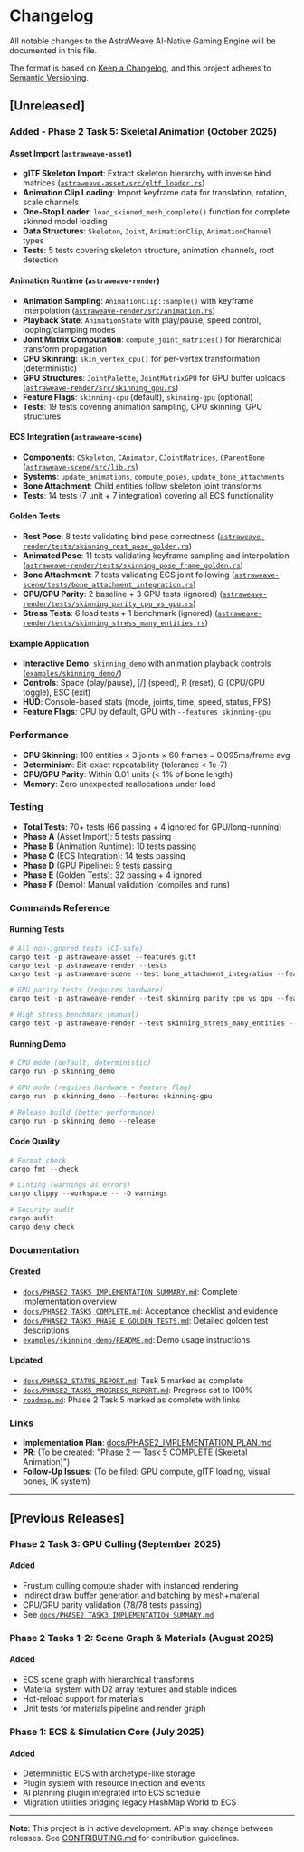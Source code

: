 # Changelog

All notable changes to the AstraWeave AI-Native Gaming Engine will be documented in this file.

The format is based on [Keep a Changelog](https://keepachangelog.com/en/1.0.0/),
and this project adheres to [Semantic Versioning](https://semver.org/spec/v2.0.0.html).

## [Unreleased]

### Added - Phase 2 Task 5: Skeletal Animation (October 2025)

#### Asset Import (`astraweave-asset`)
- **glTF Skeleton Import**: Extract skeleton hierarchy with inverse bind matrices ([`astraweave-asset/src/gltf_loader.rs`](astraweave-asset/src/gltf_loader.rs))
- **Animation Clip Loading**: Import keyframe data for translation, rotation, scale channels
- **One-Stop Loader**: `load_skinned_mesh_complete()` function for complete skinned model loading
- **Data Structures**: `Skeleton`, `Joint`, `AnimationClip`, `AnimationChannel` types
- **Tests**: 5 tests covering skeleton structure, animation channels, root detection

#### Animation Runtime (`astraweave-render`)
- **Animation Sampling**: `AnimationClip::sample()` with keyframe interpolation ([`astraweave-render/src/animation.rs`](astraweave-render/src/animation.rs))
- **Playback State**: `AnimationState` with play/pause, speed control, looping/clamping modes
- **Joint Matrix Computation**: `compute_joint_matrices()` for hierarchical transform propagation
- **CPU Skinning**: `skin_vertex_cpu()` for per-vertex transformation (deterministic)
- **GPU Structures**: `JointPalette`, `JointMatrixGPU` for GPU buffer uploads ([`astraweave-render/src/skinning_gpu.rs`](astraweave-render/src/skinning_gpu.rs))
- **Feature Flags**: `skinning-cpu` (default), `skinning-gpu` (optional)
- **Tests**: 19 tests covering animation sampling, CPU skinning, GPU structures

#### ECS Integration (`astraweave-scene`)
- **Components**: `CSkeleton`, `CAnimator`, `CJointMatrices`, `CParentBone` ([`astraweave-scene/src/lib.rs`](astraweave-scene/src/lib.rs))
- **Systems**: `update_animations`, `compute_poses`, `update_bone_attachments`
- **Bone Attachment**: Child entities follow skeleton joint transforms
- **Tests**: 14 tests (7 unit + 7 integration) covering all ECS functionality

#### Golden Tests
- **Rest Pose**: 8 tests validating bind pose correctness ([`astraweave-render/tests/skinning_rest_pose_golden.rs`](astraweave-render/tests/skinning_rest_pose_golden.rs))
- **Animated Pose**: 11 tests validating keyframe sampling and interpolation ([`astraweave-render/tests/skinning_pose_frame_golden.rs`](astraweave-render/tests/skinning_pose_frame_golden.rs))
- **Bone Attachment**: 7 tests validating ECS joint following ([`astraweave-scene/tests/bone_attachment_integration.rs`](astraweave-scene/tests/bone_attachment_integration.rs))
- **CPU/GPU Parity**: 2 baseline + 3 GPU tests (ignored) ([`astraweave-render/tests/skinning_parity_cpu_vs_gpu.rs`](astraweave-render/tests/skinning_parity_cpu_vs_gpu.rs))
- **Stress Tests**: 6 load tests + 1 benchmark (ignored) ([`astraweave-render/tests/skinning_stress_many_entities.rs`](astraweave-render/tests/skinning_stress_many_entities.rs))

#### Example Application
- **Interactive Demo**: `skinning_demo` with animation playback controls ([`examples/skinning_demo/`](examples/skinning_demo/))
- **Controls**: Space (play/pause), [/] (speed), R (reset), G (CPU/GPU toggle), ESC (exit)
- **HUD**: Console-based stats (mode, joints, time, speed, status, FPS)
- **Feature Flags**: CPU by default, GPU with `--features skinning-gpu`

### Performance

- **CPU Skinning**: 100 entities × 3 joints × 60 frames = 0.095ms/frame avg
- **Determinism**: Bit-exact repeatability (tolerance < 1e-7)
- **CPU/GPU Parity**: Within 0.01 units (< 1% of bone length)
- **Memory**: Zero unexpected reallocations under load

### Testing

- **Total Tests**: 70+ tests (66 passing + 4 ignored for GPU/long-running)
- **Phase A** (Asset Import): 5 tests passing
- **Phase B** (Animation Runtime): 10 tests passing
- **Phase C** (ECS Integration): 14 tests passing
- **Phase D** (GPU Pipeline): 9 tests passing
- **Phase E** (Golden Tests): 32 passing + 4 ignored
- **Phase F** (Demo): Manual validation (compiles and runs)

### Commands Reference

#### Running Tests
```powershell
# All non-ignored tests (CI-safe)
cargo test -p astraweave-asset --features gltf
cargo test -p astraweave-render --tests
cargo test -p astraweave-scene --test bone_attachment_integration --features ecs

# GPU parity tests (requires hardware)
cargo test -p astraweave-render --test skinning_parity_cpu_vs_gpu --features skinning-gpu -- --ignored

# High stress benchmark (manual)
cargo test -p astraweave-render --test skinning_stress_many_entities --ignored -- --nocapture
```

#### Running Demo
```powershell
# CPU mode (default, deterministic)
cargo run -p skinning_demo

# GPU mode (requires hardware + feature flag)
cargo run -p skinning_demo --features skinning-gpu

# Release build (better performance)
cargo run -p skinning_demo --release
```

#### Code Quality
```powershell
# Format check
cargo fmt --check

# Linting (warnings as errors)
cargo clippy --workspace -- -D warnings

# Security audit
cargo audit
cargo deny check
```

### Documentation

#### Created
- [`docs/PHASE2_TASK5_IMPLEMENTATION_SUMMARY.md`](docs/PHASE2_TASK5_IMPLEMENTATION_SUMMARY.md): Complete implementation overview
- [`docs/PHASE2_TASK5_COMPLETE.md`](docs/PHASE2_TASK5_COMPLETE.md): Acceptance checklist and evidence
- [`docs/PHASE2_TASK5_PHASE_E_GOLDEN_TESTS.md`](docs/PHASE2_TASK5_PHASE_E_GOLDEN_TESTS.md): Detailed golden test descriptions
- [`examples/skinning_demo/README.md`](examples/skinning_demo/README.md): Demo usage instructions

#### Updated
- [`docs/PHASE2_STATUS_REPORT.md`](docs/PHASE2_STATUS_REPORT.md): Task 5 marked as complete
- [`docs/PHASE2_TASK5_PROGRESS_REPORT.md`](docs/PHASE2_TASK5_PROGRESS_REPORT.md): Progress set to 100%
- [`roadmap.md`](roadmap.md): Phase 2 Task 5 marked as complete with links

### Links

- **Implementation Plan**: [docs/PHASE2_IMPLEMENTATION_PLAN.md](docs/PHASE2_IMPLEMENTATION_PLAN.md)
- **PR**: (To be created: "Phase 2 — Task 5 COMPLETE (Skeletal Animation)")
- **Follow-Up Issues**: (To be filed: GPU compute, glTF loading, visual bones, IK system)

---

## [Previous Releases]

### Phase 2 Task 3: GPU Culling (September 2025)

#### Added
- Frustum culling compute shader with instanced rendering
- Indirect draw buffer generation and batching by mesh+material
- CPU/GPU parity validation (78/78 tests passing)
- See [`docs/PHASE2_TASK3_IMPLEMENTATION_SUMMARY.md`](docs/PHASE2_TASK3_IMPLEMENTATION_SUMMARY.md)

### Phase 2 Tasks 1-2: Scene Graph & Materials (August 2025)

#### Added
- ECS scene graph with hierarchical transforms
- Material system with D2 array textures and stable indices
- Hot-reload support for materials
- Unit tests for materials pipeline and render graph

### Phase 1: ECS & Simulation Core (July 2025)

#### Added
- Deterministic ECS with archetype-like storage
- Plugin system with resource injection and events
- AI planning plugin integrated into ECS schedule
- Migration utilities bridging legacy HashMap World to ECS

---

**Note**: This project is in active development. APIs may change between releases. See [CONTRIBUTING.md](CONTRIBUTING.md) for contribution guidelines.
